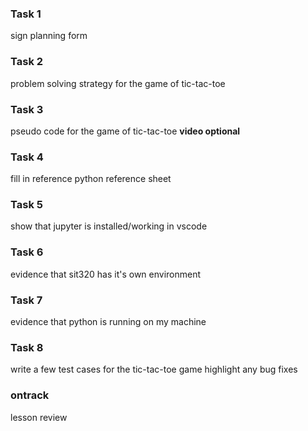 ### Task 1
sign planning form

### Task 2
problem solving strategy for the game of tic-tac-toe

### Task 3
pseudo code for the game of tic-tac-toe **video optional**

### Task 4
fill in reference python reference sheet

### Task 5
show that jupyter is installed/working in vscode

### Task 6
evidence that sit320 has it's own environment

### Task 7
evidence that python is running on my machine

### Task 8
write a few test cases for the tic-tac-toe game
highlight any bug fixes

### ontrack
lesson review


